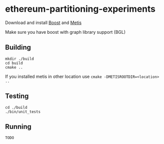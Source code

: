 # ethereum-partitioning-experiments

Download and install [Boost](https://www.boost.org/) and [Metis](http://glaros.dtc.umn.edu/gkhome/fetch/sw/metis/metis-5.1.0.tar.gz) 

Make sure you have boost with graph library support (BGL)

## Building
```
mkdir ./build
cd build
cmake ..
```

If you installed metis in other location use `cmake -DMETISROOTDIR=<location> ..`


## Testing
```
cd ./build
./bin/unit_tests
```

## Running
```
TODO
```

